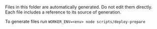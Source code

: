 
Files in this folder are automatically generated. Do not edit them directly.<br>
Each file includes a reference to its source of generation.<br>

To generate files run `WORKER_ENV=<env> node scripts/deploy-prepare`
